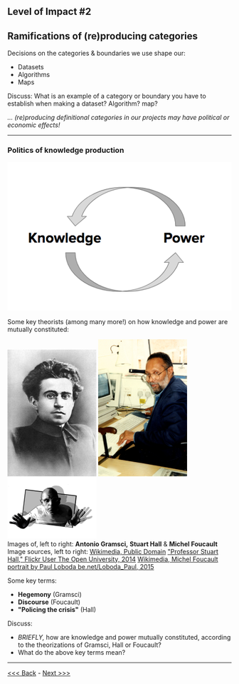 ## Level of Impact #2
## Ramifications of (re)producing categories

Decisions on the categories & boundaries we use shape our:

* Datasets
* Algorithms
* Maps

Discuss: 
What is an example of a category or boundary you have to establish when making a dataset? Algorithm? map?

*… (re)producing definitional categories in our projects may have political or economic effects!*

******

### Politics of knowledge production

![graphic of two words - knowledge and power - and semi-circular arrows from power to knowledge and from knowledge to power, forming a circle](power.png)

Some key theorists (among many more!) on how knowledge and power are mutually constituted:  

<img src="gramsci.png" width=200>     <img src="stuarthall.jpeg" width=200>     <img src="foucault.png" width=200>      
Images of, left to right: **Antonio Gramsci,** **Stuart Hall** & **Michel Foucault**  
Image sources, left to right: 
[Wikimedia, Public Domain](https://commons.wikimedia.org/wiki/File:Gramsci.png)
["Professor Stuart Hall," Flickr User The Open University, 2014](https://www.flickr.com/photos/the-open-university/15153440383/in/photostream/)
[Wikimedia, Michel Foucault portrait by Paul Loboda be.net/Loboda_Paul, 2015](https://commons.wikimedia.org/wiki/File:Foucalt.png)

Some key terms:
* **Hegemony** (Gramsci)
* **Discourse** (Foucault)
* **"Policing the crisis"** (Hall)

Discuss: 
* *BRIEFLY,* how are knowledge and power mutually constituted, according to the theorizations of Gramsci, Hall or Foucault?
* What do the above key terms mean?

******

[<<< Back](personhood.md) - [Next >>>](examples.md)